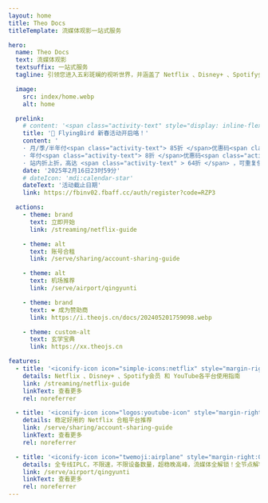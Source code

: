 ```yaml
---
layout: home
title: Theo Docs
titleTemplate: 流媒体观影一站式服务

hero:
  name: Theo Docs
  text: 流媒体观影
  textsuffix: 一站式服务
  tagline: 引领您进入五彩斑斓的视听世界，并涵盖了 Netflix 、Disney+ 、Spotify会员 和 YouTube会员 的精彩领域

  image:
    src: index/home.webp
    alt: home

  prelink:
    # content: '<span class="activity-text" style="display: inline-flex; align-items: center;"><img src="https://i.theojs.cn/logo/qyt.webp" style="height:0.65em; "/>IPLC纯专线内网传输线路 最高2.5Gbps速率!</span>'
    title: '🎉 FlyingBird 新春活动开启咯！'
    content: '
    · 月/季/半年付<span class="activity-text"> 85折 </span>优惠码<span class="activity-text"> cny2585 </span></br>
    · 年付<span class="activity-text"> 8折 </span>优惠码<span class="activity-text"> cny2580 </span></br>
    · 站内折上折，高达 <span class="activity-text" > 64折 </span> ，可重复使用<span class="activity-text"> 5 </span>次'
    date: '2025年2月16日23时59分'
    # dateIcon: 'mdi:calendar-star'
    dateText: '活动截止日期'
    link: https://fbinv02.fbaff.cc/auth/register?code=RZP3

  actions:
    - theme: brand
      text: 立即开始
      link: /streaming/netflix-guide

    - theme: alt
      text: 账号合租
      link: /serve/sharing/account-sharing-guide

    - theme: alt
      text: 机场推荐
      link: /serve/airport/qingyunti

    - theme: brand
      text: ❤️ 成为赞助商
      link: https://i.theojs.cn/docs/202405201759098.webp

    - theme: custom-alt
      text: 玄学宝典
      link: https://xx.theojs.cn

features:
  - title: '<iconify-icon icon="simple-icons:netflix" style="margin-right:0.25em; color:#E50914;" alt="netflix"></iconify-icon>流媒体观影'
    details: Netflix 、Disney+ 、Spotify会员 和 YouTube各平台使用指南
    link: /streaming/netflix-guide
    linkText: 查看更多
    rel: noreferrer

  - title: '<iconify-icon icon="logos:youtube-icon" style="margin-right:0.5em;" alt="youtube"></iconify-icon>合租平台'
    details: 稳定好用的 Netflix 合租平台推荐
    link: /serve/sharing/account-sharing-guide
    linkText: 查看更多
    rel: noreferrer

  - title: '<iconify-icon icon="twemoji:airplane" style="margin-right:0.5em;" alt="IPLC"></iconify-icon>优质线路'
    details: 全专线IPLC，不限速，不限设备数量，超稳晚高峰，流媒体全解锁！全节点解锁chatgpt！
    link: /serve/airport/qingyunti
    linkText: 查看更多
    rel: noreferrer
---
```


<Home />
